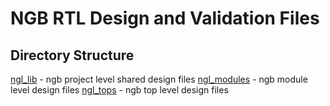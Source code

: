 # NGB RTL Design and Validation Files
## Directory Structure
[ngl_lib](/rtl/ngb_lib/README.md) - ngb project level shared design files
[ngl_modules](/rtl/ngb_modules/README.md) - ngb module level design files
[ngl_tops](/rtl/ngb_tops/README.md) - ngb top level design files